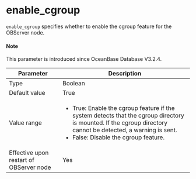 # enable_cgroup

`enable_cgroup` specifies whether to enable the cgroup feature for the OBServer node.

<main id="notice" type='explain'>
  <h4>Note</h4>
  <p>This parameter is introduced since OceanBase Database V3.2.4. </p>
</main>

| **Parameter** | **Description** |
| ------ | ------ |
| Type | Boolean |
| Default value | True |
| Value range | <ul><li>True: Enable the cgroup feature if the system detects that the cgroup directory is mounted. If the cgroup directory cannot be detected, a warning is sent. </li><li>False: Disable the cgroup feature. </li></ul> |
| Effective upon restart of OBServer node | Yes |